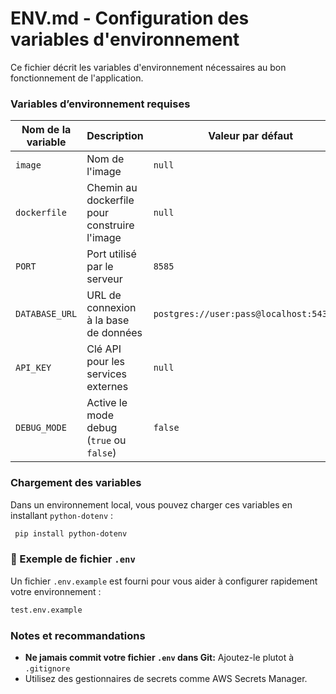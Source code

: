 # ENV.md - Configuration des variables d'environnement

Ce fichier décrit les variables d'environnement nécessaires au bon fonctionnement de l'application.


### Variables d’environnement requises

| Nom de la variable | Description | Valeur par défaut | Obligatoire |
|--------------------|-------------|-------------------|-------------|
| `image`          | Nom de l'image | `null` | Oui |
| `dockerfile`     | Chemin au dockerfile pour construire l'image | `null` | Oui |
| `PORT`           | Port utilisé par le serveur | `8585` |  Oui |
| `DATABASE_URL`   | URL de connexion à la base de données | `postgres://user:pass@localhost:5432/db` |  Oui |
| `API_KEY`        | Clé API pour les services externes | `null` |  Oui |
| `DEBUG_MODE`     | Active le mode debug (`true` ou `false`) | `false` |  Non |


### Chargement des variables

Dans un environnement local, vous pouvez charger ces variables en installant `python-dotenv` :

```bash
 pip install python-dotenv
```

### 📄 Exemple de fichier `.env`

Un fichier `.env.example` est fourni pour vous aider à configurer rapidement votre environnement :

```bash
test.env.example
```

### Notes et recommandations
- **Ne jamais commit votre fichier `.env` dans Git:** Ajoutez-le plutot à `.gitignore` 
- Utilisez des gestionnaires de secrets comme AWS Secrets Manager.


